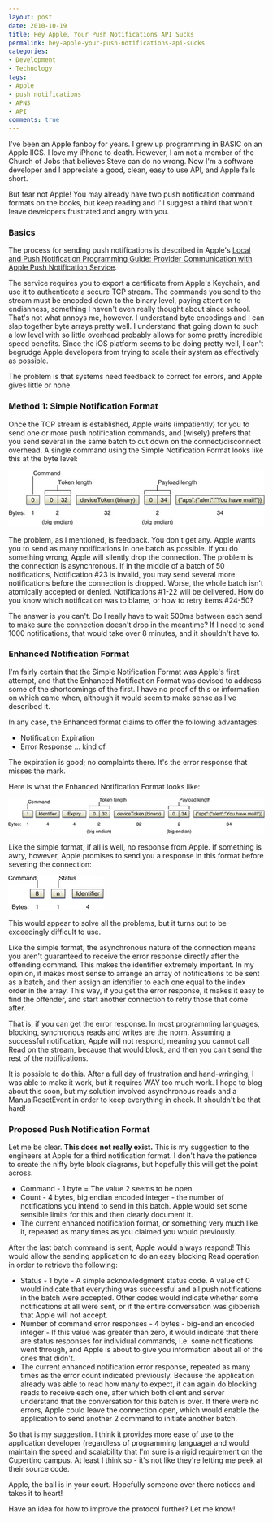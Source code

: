 ```yaml
---
layout: post
date: 2010-10-19
title: Hey Apple, Your Push Notifications API Sucks
permalink: hey-apple-your-push-notifications-api-sucks
categories:
- Development
- Technology
tags:
- Apple
- push notifications
- APNS
- API
comments: true
---
```

I've been an Apple fanboy for years. I grew up programming in BASIC on an Apple IIGS. I love my iPhone to death. However, I am not a member of the Church of Jobs that believes Steve can do no wrong. Now I'm a software developer and I appreciate a good, clean, easy to use API, and Apple falls short.

But fear not Apple! You may already have two push notification command formats on the books, but keep reading and I'll suggest a third that won't leave developers frustrated and angry with you.

<!-- more -->

### Basics

The process for sending push notifications is described in Apple's [Local and Push Notification Programming Guide: Provider Communication with Apple Push Notification Service](http://developer.apple.com/library/ios/#documentation/NetworkingInternet/Conceptual/RemoteNotificationsPG/CommunicatingWIthAPS/CommunicatingWIthAPS.html).

The service requires you to export a certificate from Apple's Keychain, and use it to authenticate a secure TCP stream. The commands you send to the stream must be encoded down to the binary level, paying attention to endianness, something I haven't even really thought about since school. That's not what annoys me, however. I understand byte encodings and I can slap together byte arrays pretty well. I understand that going down to such a low level with so little overhead probably allows for some pretty incredible speed benefits. Since the iOS platform seems to be doing pretty well, I can't begrudge Apple developers from trying to scale their system as effectively as possible.

The problem is that systems need feedback to correct for errors, and Apple gives little or none.

### Method 1: Simple Notification Format

Once the TCP stream is established, Apple waits (impatiently) for you to send one or more push notification commands, and (wisely) prefers that you send several in the same batch to cut down on the connect/disconnect overhead. A single command using the Simple Notification Format looks like this at the byte level:

![Apple Simple Notification Format](/images/aps_provider_binary.jpg)

The problem, as I mentioned, is feedback. You don't get any. Apple wants you to send as many notifications in one batch as possible. If you do something wrong, Apple will silently drop the connection. The problem is the connection is asynchronous. If in the middle of a batch of 50 notifications, Notification \#23 is invalid, you may send several more notifications before the connection is dropped. Worse, the whole batch isn't atomically accepted or denied. Notifications \#1-22 will be delivered. How do you know which notification was to blame, or how to retry items \#24-50?

The answer is you can't. Do I really have to wait 500ms between each send to make sure the connection doesn't drop in the meantime? If I need to send 1000 notifications, that would take over 8 minutes, and it shouldn't have to.

### Enhanced Notification Format

I'm fairly certain that the Simple Notification Format was Apple's first attempt, and that the Enhanced Notification Format was devised to address some of the shortcomings of the first. I have no proof of this or information on which came when, although it would seem to make sense as I've described it.

In any case, the Enhanced format claims to offer the following advantages:

-   Notification Expiration
-   Error Response ... kind of

The expiration is good; no complaints there. It's the error response that misses the mark.

Here is what the Enhanced Notification Format looks like:

![Apple Enhanced Notification Format](/images/aps_binary_provider_2.jpg)

Like the simple format, if all is well, no response from Apple. If something is awry, however, Apple promises to send you a response in this format before severing the connection:

![Apple Enhanced Format Error Response](/images/aps_binary_error.jpg)

This would appear to solve all the problems, but it turns out to be exceedingly difficult to use.

Like the simple format, the asynchronous nature of the connection means you aren't guaranteed to receive the error response directly after the offending command. This makes the identifier extremely important. In my opinion, it makes most sense to arrange an array of notifications to be sent as a batch, and then assign an identifier to each one equal to the index order in the array. This way, if you get the error response, it makes it easy to find the offender, and start another connection to retry those that come after.

That is, if you can get the error response. In most programming languages, blocking, synchronous reads and writes are the norm. Assuming a successful notification, Apple will not respond, meaning you cannot call Read on the stream, because that would block, and then you can't send the rest of the notifications.

It is possible to do this. After a full day of frustration and hand-wringing, I was able to make it work, but it requires WAY too much work. I hope to blog about this soon, but my solution involved asynchronous reads and a ManualResetEvent in order to keep everything in check. It shouldn't be that hard!

### Proposed Push Notification Format

Let me be clear. **This does not really exist.** This is my suggestion to the engineers at Apple for a third notification format. I don't have the patience to create the nifty byte block diagrams, but hopefully this will get the point across.

-   Command - 1 byte = The value 2 seems to be open.
-   Count - 4 bytes, big endian encoded integer - the number of notifications you intend to send in this batch. Apple would set some sensible limits for this and then clearly document it.
-   The current enhanced notification format, or something very much like it, repeated as many times as you claimed you would previously.

After the last batch command is sent, Apple would always respond! This would allow the sending application to do an easy blocking Read operation in order to retrieve the following:

-   Status - 1 byte - A simple acknowledgment status code. A value of 0 would indicate that everything was successful and all push notifications in the batch were accepted. Other codes would indicate whether some notifications at all were sent, or if the entire conversation was gibberish that Apple will not accept.
-   Number of command error responses - 4 bytes - big-endian encoded integer - If this value was greater than zero, it would indicate that there are status responses for individual commands, i.e. some notifications went through, and Apple is about to give you information about all of the ones that didn't.
-   The current enhanced notification error response, repeated as many times as the error count indicated previously. Because the application already was able to read how many to expect, it can again do blocking reads to receive each one, after which both client and server understand that the conversation for this batch is over. If there were no errors, Apple could leave the connection open, which would enable the application to send another 2 command to initiate another batch.

So that is my suggestion. I think it provides more ease of use to the application developer (regardless of programming language) and would maintain the speed and scalability that I'm sure is a rigid requirement on the Cupertino campus. At least I think so - it's not like they're letting me peek at their source code.

Apple, the ball is in your court. Hopefully someone over there notices and takes it to heart!

Have an idea for how to improve the protocol further? Let me know!
